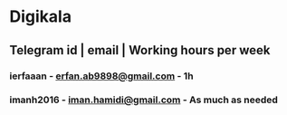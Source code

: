 # Digikala
## Telegram id | email | Working hours per week
### ierfaaan - erfan.ab9898@gmail.com - 1h
### imanh2016 - iman.hamidi@gmail.com - As much as needed
